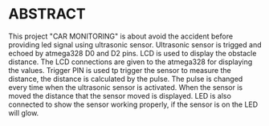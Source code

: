 # ABSTRACT

This project "CAR MONITORING" is about avoid the accident before providing led signal using ultrasonic sensor. Ultrasonic sensor is trigged and echoed by atmega328 D0 and D2 pins. LCD is used to display the obstacle distance. The LCD connections are given to the atmega328 for displaying the values. Trigger PIN is used tp trigger the sensor to measure the distance, the distance is calculated by the pulse. The pulse is changed every time when the ultrasonic sensor is activated. When the sensor is moved the distance that the sensor moved is displayed. LED is also connected to show the sensor working properly, if the sensor is on the LED will glow.
